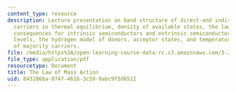 ```yaml
---
content_type: resource
description: Lecture presentation on band structure of direct-and indirect-gap semiconductors,
  carriers in thermal equilibrium, density of available states, the law of mass action,
  consequences for intrinsic semiconductors and extrinsic semiconductors, impurity
  levels, the hydrogen model of donors, acceptor states, and temperature dependence
  of majority carriers.
file: /media/https%3A/open-learning-course-data-rc.s3.amazonaws.com/3-23-electrical-optical-and-magnetic-properties-of-materials-fall-2007/8431866a074746163c599abc9f3d6512_lec13.pdf
file_type: application/pdf
resourcetype: Document
title: The Law of Mass Action
uid: 8431866a-0747-4616-3c59-9abc9f3d6512
---
```


